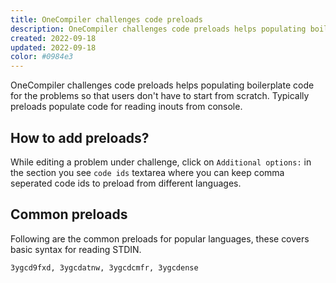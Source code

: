 ```yaml
---
title: OneCompiler challenges code preloads
description: OneCompiler challenges code preloads helps populating boilerplate code for the problems so that users don't have to start from scratch. 
created: 2022-09-18
updated: 2022-09-18
color: #0984e3
---
```


OneCompiler challenges code preloads helps populating boilerplate code for the problems so that users don't have to start from scratch. Typically preloads populate code for reading inouts from console. 

## How to add preloads? 
While editing a problem under challenge, click on `Additional options:` in the section you see `code ids` textarea where you can keep comma seperated code ids to preload from different languages. 

## Common preloads
Following are the common preloads for popular languages, these covers basic syntax for reading STDIN. 

```
3ygcd9fxd, 3ygcdatnw, 3ygcdcmfr, 3ygcdense
```
